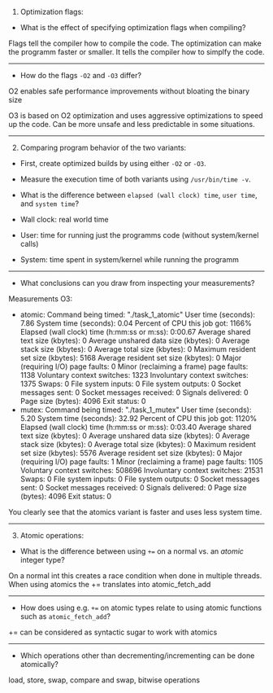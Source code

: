 1. Optimization flags:

- What is the effect of specifying optimization flags when compiling?

Flags tell the compiler how to compile the code. The optimization can make the programm faster or smaller. It tells the compiler how to simplfy the code.
- - -
- How do the flags `-O2` and `-O3` differ?

O2 enables safe performance improvements without bloating the binary size

O3 is based on O2 optimization and uses aggressive optimizations to speed up the code. Can be more unsafe and less predictable in some situations.
- - -
2. Comparing program behavior of the two variants:

- First, create optimized builds by using either `-O2` or `-O3`.
- Measure the execution time of both variants using `/usr/bin/time -v`.

- What is the difference between `elapsed (wall clock) time`, `user time`, and `system time`?

- Wall clock: real world time
- User: time for running just the programms code (without system/kernel calls)
- System: time spent in system/kernel while running the programm
- - -

- What conclusions can you draw from inspecting your measurements?

Measurements O3:
- atomic:
        Command being timed: "./task_1_atomic"
        User time (seconds): 7.86
        System time (seconds): 0.04
        Percent of CPU this job got: 1166%
        Elapsed (wall clock) time (h:mm:ss or m:ss): 0:00.67
        Average shared text size (kbytes): 0
        Average unshared data size (kbytes): 0
        Average stack size (kbytes): 0
        Average total size (kbytes): 0
        Maximum resident set size (kbytes): 5168
        Average resident set size (kbytes): 0
        Major (requiring I/O) page faults: 0
        Minor (reclaiming a frame) page faults: 1138
        Voluntary context switches: 1323
        Involuntary context switches: 1375
        Swaps: 0
        File system inputs: 0
        File system outputs: 0
        Socket messages sent: 0
        Socket messages received: 0
        Signals delivered: 0
        Page size (bytes): 4096
        Exit status: 0
- mutex:
        Command being timed: "./task_1_mutex"
        User time (seconds): 5.20
        System time (seconds): 32.92
        Percent of CPU this job got: 1120%
        Elapsed (wall clock) time (h:mm:ss or m:ss): 0:03.40
        Average shared text size (kbytes): 0
        Average unshared data size (kbytes): 0
        Average stack size (kbytes): 0
        Average total size (kbytes): 0
        Maximum resident set size (kbytes): 5576
        Average resident set size (kbytes): 0
        Major (requiring I/O) page faults: 1
        Minor (reclaiming a frame) page faults: 1105
        Voluntary context switches: 508696
        Involuntary context switches: 21531
        Swaps: 0
        File system inputs: 0
        File system outputs: 0
        Socket messages sent: 0
        Socket messages received: 0
        Signals delivered: 0
        Page size (bytes): 4096
        Exit status: 0

You clearly see that the atomics variant is faster and uses less system time.
- - -
3. Atomic operations:

- What is the difference between using `+=` on a normal vs. an *atomic* integer type?

On a normal int this creates a race condition when done in multiple threads. When using atomics the += translates into atomic_fetch_add
- - -
- How does using e.g. `+=` on atomic types relate to using atomic functions such as `atomic_fetch_add`?

+= can be considered as syntactic sugar to work with atomics
- - -
- Which operations other than decrementing/incrementing can be done atomically?

load, store, swap, compare and swap, bitwise operations